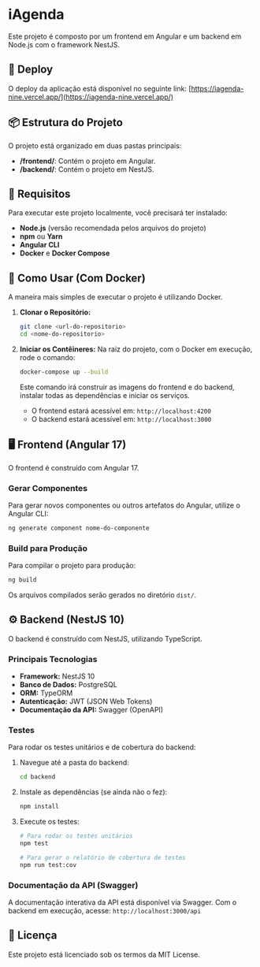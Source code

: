 
# iAgenda

Este projeto é composto por um frontend em Angular e um backend em Node.js com o framework NestJS.

## 🚀 Deploy

O deploy da aplicação está disponível no seguinte link:
[https://iagenda-nine.vercel.app/](https://iagenda-nine.vercel.app/)

## 📦 Estrutura do Projeto

O projeto está organizado em duas pastas principais:

* **/frontend/**: Contém o projeto em Angular.
* **/backend/**: Contém o projeto em NestJS.

## 🧭 Requisitos

Para executar este projeto localmente, você precisará ter instalado:

* **Node.js** (versão recomendada pelos arquivos do projeto)
* **npm** ou **Yarn**
* **Angular CLI**
* **Docker** e **Docker Compose**

## 🔧 Como Usar (Com Docker)

A maneira mais simples de executar o projeto é utilizando Docker.

1.  **Clonar o Repositório:**
    ```bash
    git clone <url-do-repositorio>
    cd <nome-do-repositorio>
    ```

2.  **Iniciar os Contêineres:**
    Na raiz do projeto, com o Docker em execução, rode o comando:
    ```bash
    docker-compose up --build
    ```
    Este comando irá construir as imagens do frontend e do backend, instalar todas as dependências e iniciar os serviços.

    * O frontend estará acessível em: `http://localhost:4200`
    * O backend estará acessível em: `http://localhost:3000`

## 🖥️ Frontend (Angular 17)

O frontend é construído com Angular 17.

### Gerar Componentes

Para gerar novos componentes ou outros artefatos do Angular, utilize o Angular CLI:

```bash
ng generate component nome-do-componente
````

### Build para Produção

Para compilar o projeto para produção:

```bash
ng build
```

Os arquivos compilados serão gerados no diretório `dist/`.

## ⚙️ Backend (NestJS 10)

O backend é construído com NestJS, utilizando TypeScript.

### Principais Tecnologias

  * **Framework:** NestJS 10
  * **Banco de Dados:** PostgreSQL
  * **ORM:** TypeORM
  * **Autenticação:** JWT (JSON Web Tokens)
  * **Documentação da API:** Swagger (OpenAPI)

### Testes

Para rodar os testes unitários e de cobertura do backend:

1.  Navegue até a pasta do backend:
    ```bash
    cd backend
    ```
2.  Instale as dependências (se ainda não o fez):
    ```bash
    npm install
    ```
3.  Execute os testes:
    ```bash
    # Para rodar os testes unitários
    npm test

    # Para gerar o relatório de cobertura de testes
    npm run test:cov
    ```

### Documentação da API (Swagger)

A documentação interativa da API está disponível via Swagger. Com o backend em execução, acesse:
`http://localhost:3000/api`

## 📄 Licença

Este projeto está licenciado sob os termos da MIT License.

```
```